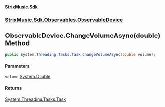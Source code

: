 #### [StrixMusic.Sdk](./index.md 'index')
### [StrixMusic.Sdk.Observables](./StrixMusic-Sdk-Observables.md 'StrixMusic.Sdk.Observables').[ObservableDevice](./StrixMusic-Sdk-Observables-ObservableDevice.md 'StrixMusic.Sdk.Observables.ObservableDevice')
## ObservableDevice.ChangeVolumeAsync(double) Method
```csharp
public System.Threading.Tasks.Task ChangeVolumeAsync(double volume);
```
#### Parameters
<a name='StrixMusic-Sdk-Observables-ObservableDevice-ChangeVolumeAsync(double)-volume'></a>
`volume` [System.Double](https://docs.microsoft.com/en-us/dotnet/api/System.Double 'System.Double')  
  
#### Returns
[System.Threading.Tasks.Task](https://docs.microsoft.com/en-us/dotnet/api/System.Threading.Tasks.Task 'System.Threading.Tasks.Task')  
